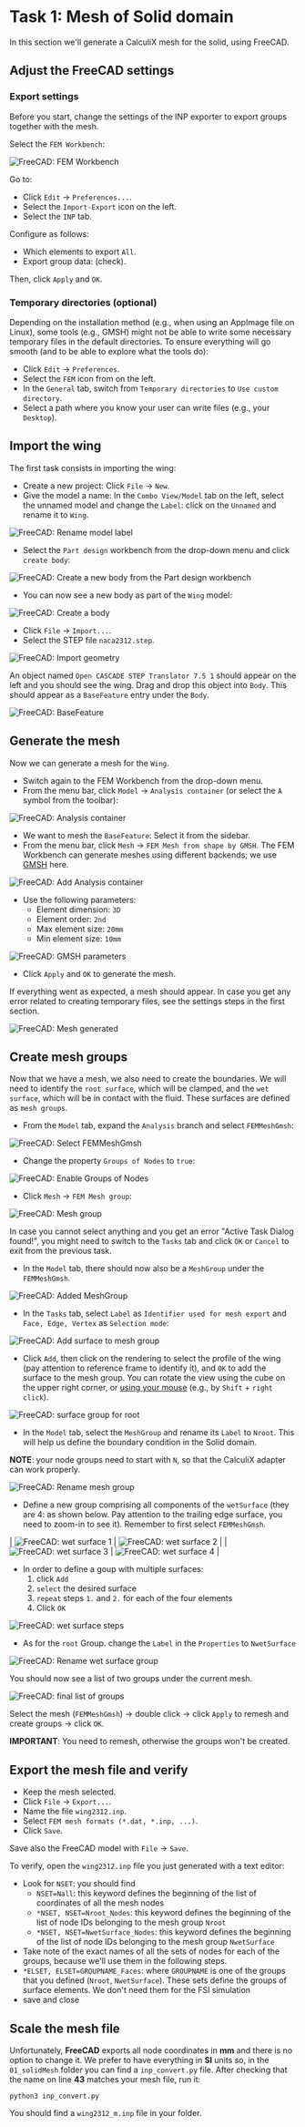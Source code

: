# Task 1: Mesh of Solid domain

In this section we'll generate a CalculiX mesh for the solid, using FreeCAD.

## Adjust the FreeCAD settings

### Export settings

Before you start, change the settings of the INP exporter to export groups together with the mesh.

Select the `FEM Workbench`:

![FreeCAD: FEM Workbench](./images/FEM_WB.png)

Go to:

- Click `Edit` -> `Preferences...`.
- Select the `Import-Export` icon on the left.
- Select the `INP` tab.

Configure as follows:

- Which elements to export `All`.
- Export group data: (check).

Then, click `Apply` and `OK`.

### Temporary directories (optional)

Depending on the installation method (e.g., when using an AppImage file on Linux), some tools (e.g., GMSH) might not be able to write some necessary temporary files in the default directories. To ensure everything will go smooth (and to be able to explore what the tools do):

- Click `Edit` -> `Preferences`.
- Select the `FEM` icon from on the left.
- In the `General` tab, switch from `Temporary directories` to `Use custom directory`.
- Select a path where you know your user can write files (e.g., your `Desktop`).

## Import the wing

The first task consists in importing the wing:

- Create a new project: Click `File` -> `New`.
- Give the model a name: In the `Combo View/Model` tab on the left, select the unnamed model and change the `Label`: click on the `Unnamed` and rename it to `Wing`.

![FreeCAD: Rename model label](./images/PD_rename.png)

- Select the `Part design` workbench from the drop-down menu and click `create body`:

![FreeCAD: Create a new body from the Part design workbench](./images/PD_new.png)

- You can now see a new body as part of the `Wing` model:

![FreeCAD: Create a body](./images/PD_body.png)

- Click `File` -> `Import...`.
- Select the STEP file `naca2312.step`.

![FreeCAD: Import geometry](./images/PD_import.png)

An object named `Open CASCADE STEP Translator 7.5 1` should appear on the left and you should see the wing. Drag and drop this object into `Body`. This should appear as a `BaseFeature` entry under the `Body`.

![FreeCAD: BaseFeature](./images/PD_BF.png)

## Generate the mesh

Now we can generate a mesh for the `Wing`.

- Switch again to the FEM Workbench from the drop-down menu.
- From the menu bar, click `Model` -> `Analysis container` (or select the `A` symbol from the toolbar):

![FreeCAD: Analysis container](./images/FEM_Analysis.png)

- We want to mesh the `BaseFeature`: Select it from the sidebar.
- From the menu bar, click `Mesh` -> `FEM Mesh from shape by GMSH`. The FEM Workbench can generate meshes using different backends; we use [GMSH](https://gmsh.info/) here.

![FreeCAD: Add Analysis container](./images/FEM_Mesh01.png)

- Use the following parameters:
  - Element dimension: `3D`
  - Element order: `2nd`
  - Max element size: `20mm`
  - Min element size: `10mm`

![FreeCAD: GMSH parameters](./images/FEM_Mesh02.png)

- Click `Apply` and `OK` to generate the mesh.

If everything went as expected, a mesh should appear. In case you get any error related to creating temporary files, see the settings steps in the first section.

![FreeCAD: Mesh generated](./images/FEM_Mesh03.png)

## Create mesh groups

Now that we have a mesh, we also need to create the boundaries. We will need to identify the `root surface`, which will be clamped, and the `wet surface`, which will be in contact with the fluid. These surfaces are defined as `mesh groups`.

- From the `Model` tab, expand the `Analysis` branch and select `FEMMeshGmsh`:

![FreeCAD: Select FEMMeshGmsh](./images/Groups01.png)

- Change the property `Groups of Nodes` to `true`:

![FreeCAD: Enable Groups of Nodes](./images/Groups01-detail.png)

- Click `Mesh` -> `FEM Mesh group`:

![FreeCAD: Mesh group](./images/Groups02.png)

  In case you cannot select anything and you get an error "Active Task Dialog found!", you might need to switch to the `Tasks` tab and click `OK` or `Cancel` to exit from the previous task.

- In the `Model` tab, there should now also be a `MeshGroup` under the `FEMMeshGmsh`.

![FreeCAD: Added MeshGroup](./images/Groups03.png)

- In the `Tasks` tab, select `Label` as `Identifier used for mesh export` and `Face, Edge, Vertex` as `Selection mode`:

![FreeCAD: Add surface to mesh group](./images/Groups04.png)

- Click `Add`, then click on the rendering to select the profile of the wing (pay attention to reference frame to identify it), and `OK` to add the surface to the mesh group. You can rotate the view using the cube on the upper right corner, or [using your mouse](https://wiki.freecad.org/Mouse_navigation) (e.g., by `Shift` + `right click`).

![FreeCAD: surface group for root](./images/root_Group.png)

- In the `Model` tab, select the `MeshGroup` and rename its `Label` to `Nroot`. This will help us define the boundary condition in the Solid domain.

**NOTE**: your node groups need to start with `N`, so that the CalculiX adapter can work properly.

![FreeCAD: Rename mesh group](./images/Groups05.png)

- Define a new group comprising all components of the `wetSurface` (they are 4: as shown below. Pay attention to the trailing edge surface, you need to zoom-in to see it). Remember to first select `FEMMeshGmsh`.

| ![FreeCAD: wet surface 1](./images/group_WS_01.png) | ![FreeCAD: wet surface 2](./images/group_WS_02.png) |
| ![FreeCAD: wet surface 3](./images/group_WS_03.png) | ![FreeCAD: wet surface 4](./images/group_WS_04.png) |

- In order to define a goup with multiple surfaces:
  1. click `Add`
  2. `select` the desired surface 
  3. `repeat` steps `1.` and `2.` for each of the four elements
  4. Click `OK` 

![FreeCAD: wet surface steps](./images/group_WS_steps.png)  
  
- As for the `root` Group. change the `Label` in the `Properties` to `NwetSurface`

![FreeCAD: Rename wet surface group](./images/group_WS_rename.png)

You should now see a list of two groups under the current mesh.

![FreeCAD: final list of groups](./images/groups_final_LS.png)

Select the mesh (`FEMMeshGmsh`) -> double click -> click `Apply` to remesh and create groups -> click `OK`.

**IMPORTANT**: You need to remesh, otherwise the groups won't be created.

## Export the mesh file and verify

- Keep the mesh selected.
- Click `File` -> `Export...`.
- Name the file  `wing2312.inp`.
- Select `FEM mesh formats (*.dat, *.inp, ...)`.
- Click `Save`.

Save also the FreeCAD model with `File` -> `Save`.

To verify, open the `wing2312.inp` file you just generated with a text editor:

- Look for `NSET`: you should find
  - `NSET=Nall`: this keyword defines the beginning of the list of coordinates of all the mesh nodes
  - `*NSET, NSET=Nroot_Nodes`: this keyword defines the beginning of the list of node IDs belonging to the mesh group `Nroot`
  - `*NSET, NSET=NwetSurface_Nodes`: this keyword defines the beginning of the list of node IDs belonging to the mesh group `NwetSurface`
- Take note of the exact names of all the sets of nodes for each of the groups, because we'll use them in the following steps.
- `*ELSET, ELSET=GROUPNAME_Faces`: where `GROUPNAME` is one of the groups that you defined (`Nroot`, `NwetSurface`). These sets define the groups of surface elements. We don't need them for the FSI simulation
- save and close

## Scale the mesh file

Unfortunately, **FreeCAD** exports all node coordinates in **mm** and there is no option to change it. We prefer to have everything in **SI** units so, in the `01_solidMesh` folder you can find a `inp_convert.py` file. After checking that the name on line **43** matches your mesh file, run it:

`python3 inp_convert.py`

You should find a `wing2312_m.inp` file in your folder.
